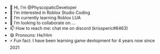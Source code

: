 - 👋 Hi, I’m @PhyscopaticDeveloper
- 👀 I’m interested in Roblox Studio Coding
- 🌱 I’m currently learning Roblox LUA
- 💞️ I’m looking to collaborate on ...
- 📫 How to reach me: chat me on discord (krissperic#6463)
- 😄 Pronouns: He/Him
- ⚡ Fun fact: I have been learning game devlopment for 4 years now since 2021

<!---
PhyscopaticDeveloper/PhyscopaticDeveloper is a ✨ special ✨ repository because its `README.md` (this file) appears on your GitHub profile.
You can click the Preview link to take a look at your changes.
--->
